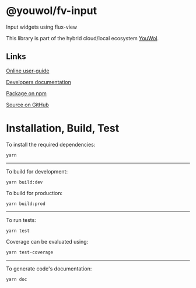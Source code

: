 # @youwol/fv-input

Input widgets using flux-view

This library is part of the hybrid cloud/local ecosystem 
[YouWol](https://platform.youwol.com/applications/@youwol/platform/latest).

## Links

[Online user-guide](https://l.youwol.com/doc/@youwol/fv-input)

[Developers documentation](https://platform.youwol.com/applications/@youwol/cdn-explorer/latest?package=@youwol/fv-input)

[Package on npm](https://www.npmjs.com/package/@youwol/fv-input)

[Source on GitHub](https://github.com/youwol/fv-input)

# Installation, Build, Test

To install the required dependencies:

```shell
yarn
```
---
To build for development:

```shell
yarn build:dev
```

To build for production:

```shell
yarn build:prod
```
---


To run tests:
```shell
yarn test
```

Coverage can be evaluated using:
```shell
yarn test-coverage
```
---

To generate code's documentation:

```shell
yarn doc
```
